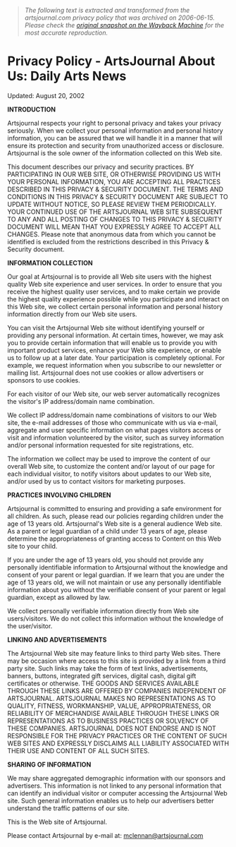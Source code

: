 > *The following text is extracted and transformed from the artsjournal.com privacy policy that was archived on 2006-06-15. Please check the [original snapshot on the Wayback Machine](https://web.archive.org/web/20060615105230id_/http%3A//www.artsjournal.com/about/privacypolicy.shtml) for the most accurate reproduction.*

# Privacy Policy - ArtsJournal About Us: Daily Arts News

Updated: August 20, 2002

**INTRODUCTION**

Artsjournal respects your right to personal privacy and takes your privacy seriously. When we collect your personal information and personal history information, you can be assured that we will handle it in a manner that will ensure its protection and security from unauthorized access or disclosure. Artsjournal is the sole owner of the information collected on this Web site. 

This document describes our privacy and security practices. BY PARTICIPATING IN OUR WEB SITE, OR OTHERWISE PROVIDING US WITH YOUR PERSONAL INFORMATION, YOU ARE ACCEPTING ALL PRACTICES DESCRIBED IN THIS PRIVACY & SECURITY DOCUMENT. THE TERMS AND CONDITIONS IN THIS PRIVACY & SECURITY DOCUMENT ARE SUBJECT TO UPDATE WITHOUT NOTICE, SO PLEASE REVIEW THEM PERIODICALLY. YOUR CONTINUED USE OF THE ARTSJOURNAL WEB SITE SUBSEQUENT TO ANY AND ALL POSTING OF CHANGES TO THIS PRIVACY & SECURITY DOCUMENT WILL MEAN THAT YOU EXPRESSLY AGREE TO ACCEPT ALL CHANGES. Please note that anonymous data from which you cannot be identified is excluded from the restrictions described in this Privacy & Security document.

**INFORMATION COLLECTION**

Our goal at Artsjournal is to provide all Web site users with the highest quality Web site experience and user services. In order to ensure that you receive the highest quality user services, and to make certain we provide the highest quality experience possible while you participate and interact on this Web site, we collect certain personal information and personal history information directly from our Web site users.

You can visit the Artsjournal Web site without identifying yourself or providing any personal information. At certain times, however, we may ask you to provide certain information that will enable us to provide you with important product services, enhance your Web site experience, or enable us to follow up at a later date. Your participation is completely optional. For example, we request information when you subscribe to our newsletter or mailing list. Artsjournal does not use cookies or allow advertisers or sponsors to use cookies.

For each visitor of our Web site, our web server automatically recognizes the visitor's IP address/domain name combination. 

We collect IP address/domain name combinations of visitors to our Web site, the e-mail addresses of those who communicate with us via e-mail, aggregate and user specific information on what pages visitors access or visit and information volunteered by the visitor, such as survey information and/or personal information requested for site registrations, etc. 

The information we collect may be used to improve the content of our overall Web site, to customize the content and/or layout of our page for each individual visitor, to notify visitors about updates to our Web site, and/or used by us to contact visitors for marketing purposes. 

**PRACTICES INVOLVING CHILDREN**

Artsjournal is committed to ensuring and providing a safe environment for all children. As such, please read our policies regarding children under the age of 13 years old. Artsjournal's Web site is a general audience Web site. As a parent or legal guardian of a child under 13 years of age, please determine the appropriateness of granting access to Content on this Web site to your child. 

If you are under the age of 13 years old, you should not provide any personally identifiable information to Artsjournal without the knowledge and consent of your parent or legal guardian. If we learn that you are under the age of 13 years old, we will not maintain or use any personally identifiable information about you without the verifiable consent of your parent or legal guardian, except as allowed by law.

We collect personally verifiable information directly from Web site users/visitors. We do not collect this information without the knowledge of the user/visitor. 

**LINKING AND ADVERTISEMENTS**

The Artsjournal Web site may feature links to third party Web sites. There may be occasion where access to this site is provided by a link from a third party site. Such links may take the form of text links, advertisements, banners, buttons, integrated gift services, digital cash, digital gift certificates or otherwise. THE GOODS AND SERVICES AVAILABLE THROUGH THESE LINKS ARE OFFERED BY COMPANIES INDEPENDENT OF ARTSJOURNAL. ARTSJOURNAL MAKES NO REPRESENTATIONS AS TO QUALITY, FITNESS, WORKMANSHIP, VALUE, APPROPRIATENESS, OR RELIABILITY OF MERCHANDISE AVAILABLE THROUGH THESE LINKS OR REPRESENTATIONS AS TO BUSINESS PRACTICES OR SOLVENCY OF THESE COMPANIES. ARTSJOURNAL DOES NOT ENDORSE AND IS NOT RESPONSIBLE FOR THE PRIVACY PRACTICES OR THE CONTENT OF SUCH WEB SITES AND EXPRESSLY DISCLAIMS ALL LIABILITY ASSOCIATED WITH THEIR USE AND CONTENT OF ALL SUCH SITES.

**SHARING OF INFORMATION**

We may share aggregated demographic information with our sponsors and advertisers. This information is not linked to any personal information that can identify an individual visitor or computer accessing the Artsjournal Web site. Such general information enables us to help our advertisers better understand the traffic patterns of our site.

This is the Web site of Artsjournal. 

Please contact Artsjournal by e-mail at: [mclennan@artsjournal.com](mailto:mclennan@artsjournal.com)
